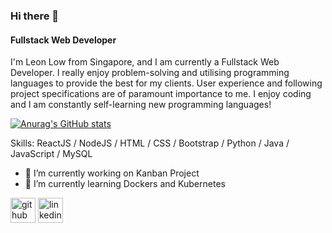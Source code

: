 ### Hi there 👋

#### Fullstack Web Developer
I'm Leon Low from Singapore, and I am currently a Fullstack Web Developer. I really enjoy problem-solving and utilising programming languages to provide the best for my clients. User experience and following project specifications are of paramount importance to me. I enjoy coding and I am constantly self-learning new programming languages! 

[![Anurag's GitHub stats](https://github-readme-stats.vercel.app/api?username=LeonLow97)](https://github.com/anuraghazra/github-readme-stats)

Skills: ReactJS / NodeJS / HTML / CSS / Bootstrap / Python / Java / JavaScript / MySQL

- 🔭 I’m currently working on Kanban Project 
- 🌱 I’m currently learning Dockers and Kubernetes 


[<img src='https://cdn.jsdelivr.net/npm/simple-icons@3.0.1/icons/github.svg' alt='github' height='40'>](https://github.com/LeonLow97)  [<img src='https://cdn.jsdelivr.net/npm/simple-icons@3.0.1/icons/linkedin.svg' alt='linkedin' height='40'>](https://www.linkedin.com/in/lowjiewei/)  

